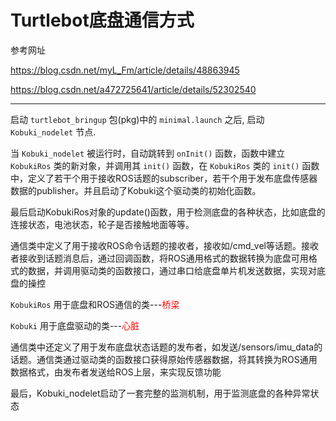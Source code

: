 # Turtlebot底盘通信方式

参考网址

https://blog.csdn.net/myL_Fm/article/details/48863945

https://blog.csdn.net/a472725641/article/details/52302540



---





启动 `turtlebot_bringup` 包(pkg)中的  `minimal.launch` 之后, 启动 `Kobuki_nodelet` 节点.

当 `Kobuki_nodelet` 被运行时，自动跳转到 `onInit()` 函数，函数中建立 `KobukiRos` 类的新对象，并调用其 `init()` 函数，在 `KobukiRos` 类的 `init()` 函数中，定义了若干个用于接收ROS话题的subscriber，若干个用于发布底盘传感器数据的publisher。并且启动了Kobuki这个驱动类的初始化函数。

最后启动KobukiRos对象的update()函数，用于检测底盘的各种状态，比如底盘的连接状态，电池状态，轮子是否接触地面等等。


通信类中定义了用于接收ROS命令话题的接收者，接收如/cmd_vel等话题。接收者接收到话题消息后，通过回调函数，将ROS通用格式的数据转换为底盘可用格式的数据，并调用驱动类的函数接口，通过串口给底盘单片机发送数据，实现对底盘的操控

`KobukiRos` 用于底盘和ROS通信的类---<font color=red>桥梁</font>

`Kobuki` 用于底盘驱动的类---<font color=red>心脏</font>

通信类中还定义了用于发布底盘状态话题的发布者，如发送/sensors/imu_data的话题。通信类通过驱动类的函数接口获得原始传感器数据，将其转换为ROS通用数据格式，由发布者发送给ROS上层，来实现反馈功能



最后，Kobuki_nodelet启动了一套完整的监测机制，用于监测底盘的各种异常状态
